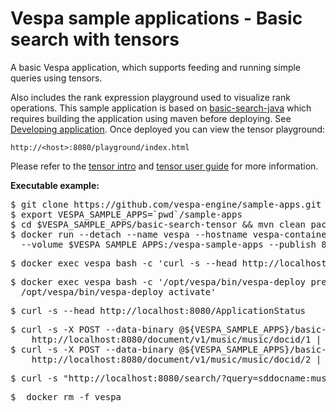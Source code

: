 <!-- Copyright 2017 Yahoo Holdings. Licensed under the terms of the Apache 2.0 license. See LICENSE in the project root. -->
# Vespa sample applications - Basic search with tensors

A basic Vespa application, which supports feeding and running simple queries
using tensors.

Also includes the rank expression playground used to visualize rank operations. This sample application is based on [basic-search-java](https://github.com/vespa-engine/sample-apps/tree/master/basic-search-java) which requires building the application using maven before deploying. See [Developing application](http://docs.vespa.ai/documentation/jdisc/developing-applications.html). Once deployed you can view the tensor playground:

    http://<host>:8080/playground/index.html

Please refer to the
[tensor intro](http://docs.vespa.ai/documentation/tensor-intro.html)
and
[tensor user guide](http://docs.vespa.ai/documentation/tensor-user-guide.html)
for more information.


**Executable example:**
<pre data-test="exec">
$ git clone https://github.com/vespa-engine/sample-apps.git
$ export VESPA_SAMPLE_APPS=`pwd`/sample-apps
$ cd $VESPA_SAMPLE_APPS/basic-search-tensor &amp;&amp; mvn clean package
$ docker run --detach --name vespa --hostname vespa-container --privileged \
  --volume $VESPA_SAMPLE_APPS:/vespa-sample-apps --publish 8080:8080 vespaengine/vespa
</pre>
<pre data-test="exec" data-test-wait-for="200 OK">
$ docker exec vespa bash -c 'curl -s --head http://localhost:19071/ApplicationStatus'
</pre>
<pre data-test="exec">
$ docker exec vespa bash -c '/opt/vespa/bin/vespa-deploy prepare /vespa-sample-apps/basic-search-tensor/target/application.zip &amp;&amp; \
  /opt/vespa/bin/vespa-deploy activate'
</pre>
<pre data-test="exec" data-test-wait-for="200 OK">
$ curl -s --head http://localhost:8080/ApplicationStatus
</pre>
<pre data-test="exec">
$ curl -s -X POST --data-binary @${VESPA_SAMPLE_APPS}/basic-search-tensor/music-data-1.json \
    http://localhost:8080/document/v1/music/music/docid/1 | python -m json.tool
$ curl -s -X POST --data-binary @${VESPA_SAMPLE_APPS}/basic-search-tensor/music-data-2.json \
    http://localhost:8080/document/v1/music/music/docid/2 | python -m json.tool
</pre>
<pre data-test="exec" data-test-assert-contains="Michael Jackson">
$ curl -s "http://localhost:8080/search/?query=sddocname:music&tensor=%7B%7Bx%3A0%7D%3A1.0%2C%7Bx%3A1%7D%3A2.0%2C%7Bx%3A2%7D%3A3.0%2C%7Bx%3A3%7D%3A5.0%7D" | python -m json.tool
</pre>

<pre data-test="exec">
$  docker rm -f vespa
</pre>
